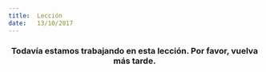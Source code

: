 ```yaml
---
title:  Lección
date:   13/10/2017
---
```


### <center>Todavía estamos trabajando en esta lección. Por favor, vuelva más tarde.</center>